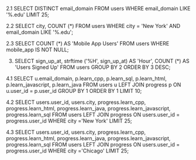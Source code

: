 2.1 SELECT DISTINCT email_domain
FROM users
WHERE email_domain LIKE '%.edu'
LIMIT 25;

2.2 SELECT city, COUNT (*) FROM users
WHERE city = 'New York'
AND email_domain LIKE '%.edu';

2.3 SELECT COUNT (*) AS 'Mobile App Users' FROM users
WHERE mobile_app IS NOT NULL;

3. SELECT sign_up_at, strftime ('%H', sign_up_at) AS 'Hour',
COUNT (*) AS 'Users Signed Up'
FROM users
GROUP BY 2
ORDER BY 3 DESC;

4.1 SELECT u.email_domain, p.learn_cpp, p.learn_sql, p.learn_html, p.learn_javascript, p.learn_java
FROM users u
LEFT JOIN progress p
ON u.user_id = p.user_id
GROUP BY 1
ORDER BY 1
LIMIT 10;

4.2 SELECT users.user_id, users.city, progress.learn_cpp, progress.learn_html, progress.learn_java, progress.learn_javascript, progress.learn_sql
FROM users
LEFT JOIN progress
ON users.user_id = progress.user_id
WHERE city ='New York'
LIMIT 25;

4.3 SELECT users.user_id, users.city, progress.learn_cpp, progress.learn_html, progress.learn_java, progress.learn_javascript, progress.learn_sql
FROM users
LEFT JOIN progress
ON users.user_id = progress.user_id
WHERE city ='Chicago'
LIMIT 25;
